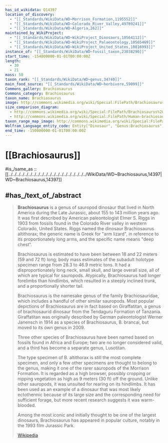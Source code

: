 ```yaml
---
has_id_wikidata: Q14397
location_of_discovery:
  - "[[_Standards/WikiData/WD~Morrison_Formation,1195552]]"
  - "[[_Standards/WikiData/WD~Colorado_River_Valley,49789241]]"
  - "[[_Standards/WikiData/WD~Algeria,262]]"
maintained_by_WikiProject:
  - "[[_Standards/WikiData/WD~WikiProject_Dinosaurs,10564112]]"
  - "[[_Standards/WikiData/WD~WikiProject_Palaeontology,10565469]]"
  - "[[_Standards/WikiData/WD~WikiProject_United_States,10816993]]"
instance_of: "[[_Standards/WikiData/WD~fossil_taxon,23038290]]"
start_time: -154000000-01-01T00:00:00Z
length:
  - 30
  - 21
mass: 58
taxon_rank: "[[_Standards/WikiData/WD~genus,34740]]"
main_food_source: "[[_Standards/WikiData/WD~herbivore,59099]]"
Commons_gallery: Brachiosaurus
Commons_category: Brachiosaurus
taxon_name: Brachiosaurus
image: http://commons.wikimedia.org/wiki/Special:FilePath/Brachiosaurus%20mount.jpg
size_comparison_diagram:
  - http://commons.wikimedia.org/wiki/Special:FilePath/Brachiosaurus%20scale%201.svg
  - http://commons.wikimedia.org/wiki/Special:FilePath/Human-brachiosaurus%20size%20comparison.png
taxon_range_map_image: http://commons.wikimedia.org/wiki/Special:FilePath/Morrison%20Formation%20Brachiosauridae%20map.png
Wolfram_Language_entity_code: Entity["Dinosaur", "Genus:Brachiosaurus"]
end_time: -150000000-01-01T00:00:00Z
---
```

# [[Brachiosaurus]] 

#is_/same_as :: [[../../../../../../../../../../../../../../../../../../../../WikiData/WD~Brachiosaurus,14397|WD~Brachiosaurus,14397]] 

## #has_/text_of_/abstract 

> **Brachiosaurus** is a genus of sauropod dinosaur 
> that lived in North America during the Late Jurassic, about 155 to 143 million years ago. 
> It was first described by American paleontologist Elmer S. Riggs in 1903 
> from fossils found in the Colorado River valley in western Colorado, United States. 
> Riggs named the dinosaur Brachiosaurus altithorax; 
> the generic name is Greek for "arm lizard", in reference to its proportionately long arms, 
> and the specific name means "deep chest". 
> 
> Brachiosaurus is estimated to have been between 18 and 22 meters (59 and 72 ft) long; 
> body mass estimates of the subadult holotype specimen range from 28.3 to 46.9 metric tons. 
> It had a disproportionately long neck, small skull, and large overall size, 
> all of which are typical for sauropods. 
> Atypically, Brachiosaurus had longer forelimbs than hindlimbs, 
> which resulted in a steeply inclined trunk, and a proportionally shorter tail.
>
> Brachiosaurus is the namesake genus of the family Brachiosauridae, 
> which includes a handful of other similar sauropods. 
> Most popular depictions of Brachiosaurus are in fact based on Giraffatitan, 
> a genus of brachiosaurid dinosaur from the Tendaguru Formation of Tanzania. 
> Giraffatitan was originally described by German paleontologist Werner Janensch in 1914 
> as a species of Brachiosaurus, B. brancai, but moved to its own genus in 2009. 
> 
> Three other species of Brachiosaurus have been named based on fossils found in Africa and Europe; 
> two are no longer considered valid, and a third has become a separate genus, Lusotitan.
>
> The type specimen of B. altithorax is still the most complete specimen, 
> and only a few other specimens are thought to belong to the genus, 
> making it one of the rarer sauropods of the Morrison Formation. 
> It is regarded as a high browser, 
> possibly cropping or nipping vegetation as high as 9 meters (30 ft) off the ground. 
> Unlike other sauropods, it was unsuited for rearing on its hindlimbs. 
> It has been used as an example of a dinosaur that was most likely ectothermic 
> because of its large size and the corresponding need for sufficient forage, 
> but more recent research suggests it was warm-blooded. 
> 
> Among the most iconic and initially thought to be one of the largest dinosaurs, 
> Brachiosaurus has appeared in popular culture, notably in the 1993 film Jurassic Park.
>
> [Wikipedia](https://en.wikipedia.org/wiki/Brachiosaurus) 

